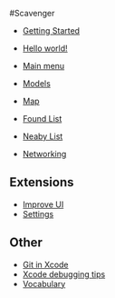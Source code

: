 #Scavenger

- [Getting Started](STARTING_SCAVENGER.md)
- [Hello world!](HELLO_WORLD.md)

- [Main menu](menu.md)
- [Models](models.md)
- [Map](map.md)
- [Found List](foundList.md)
- [Neaby List](nearbyList.md)
- [Networking](networking.md)

## Extensions
- [Improve UI]()
- [Settings]()

## Other
- [Git in Xcode]()
- [Xcode debugging tips]()
- [Vocabulary](Vocabulary.md)
